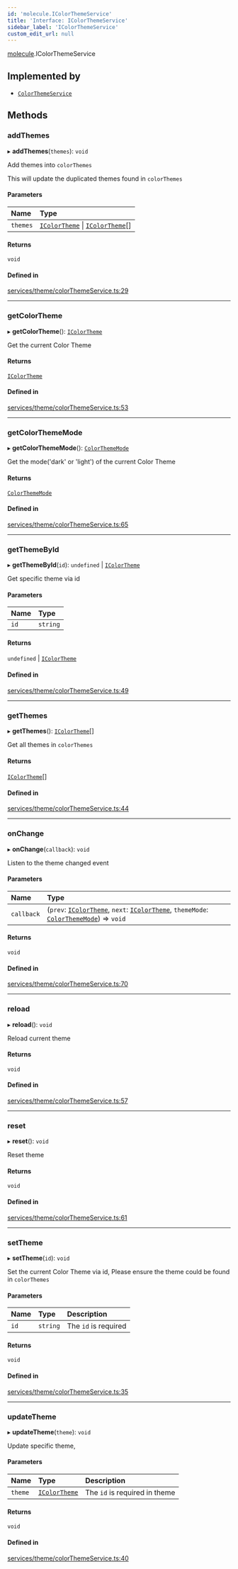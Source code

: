 ```yaml
---
id: 'molecule.IColorThemeService'
title: 'Interface: IColorThemeService'
sidebar_label: 'IColorThemeService'
custom_edit_url: null
---
```


[molecule](../namespaces/molecule).IColorThemeService

## Implemented by

-   [`ColorThemeService`](../classes/molecule.ColorThemeService)

## Methods

### addThemes

▸ **addThemes**(`themes`): `void`

Add themes into `colorThemes`

This will update the duplicated themes found in `colorThemes`

#### Parameters

| Name     | Type                                                                                         |
| :------- | :------------------------------------------------------------------------------------------- |
| `themes` | [`IColorTheme`](molecule.model.IColorTheme) \| [`IColorTheme`](molecule.model.IColorTheme)[] |

#### Returns

`void`

#### Defined in

[services/theme/colorThemeService.ts:29](https://github.com/DTStack/molecule/blob/3e6bc450/src/services/theme/colorThemeService.ts#L29)

---

### getColorTheme

▸ **getColorTheme**(): [`IColorTheme`](molecule.model.IColorTheme)

Get the current Color Theme

#### Returns

[`IColorTheme`](molecule.model.IColorTheme)

#### Defined in

[services/theme/colorThemeService.ts:53](https://github.com/DTStack/molecule/blob/3e6bc450/src/services/theme/colorThemeService.ts#L53)

---

### getColorThemeMode

▸ **getColorThemeMode**(): [`ColorThemeMode`](../enums/molecule.model.ColorThemeMode)

Get the mode('dark' or 'light') of the current Color Theme

#### Returns

[`ColorThemeMode`](../enums/molecule.model.ColorThemeMode)

#### Defined in

[services/theme/colorThemeService.ts:65](https://github.com/DTStack/molecule/blob/3e6bc450/src/services/theme/colorThemeService.ts#L65)

---

### getThemeById

▸ **getThemeById**(`id`): `undefined` \| [`IColorTheme`](molecule.model.IColorTheme)

Get specific theme via id

#### Parameters

| Name | Type     |
| :--- | :------- |
| `id` | `string` |

#### Returns

`undefined` \| [`IColorTheme`](molecule.model.IColorTheme)

#### Defined in

[services/theme/colorThemeService.ts:49](https://github.com/DTStack/molecule/blob/3e6bc450/src/services/theme/colorThemeService.ts#L49)

---

### getThemes

▸ **getThemes**(): [`IColorTheme`](molecule.model.IColorTheme)[]

Get all themes in `colorThemes`

#### Returns

[`IColorTheme`](molecule.model.IColorTheme)[]

#### Defined in

[services/theme/colorThemeService.ts:44](https://github.com/DTStack/molecule/blob/3e6bc450/src/services/theme/colorThemeService.ts#L44)

---

### onChange

▸ **onChange**(`callback`): `void`

Listen to the theme changed event

#### Parameters

| Name       | Type                                                                                                                                                                                          |
| :--------- | :-------------------------------------------------------------------------------------------------------------------------------------------------------------------------------------------- |
| `callback` | (`prev`: [`IColorTheme`](molecule.model.IColorTheme), `next`: [`IColorTheme`](molecule.model.IColorTheme), `themeMode`: [`ColorThemeMode`](../enums/molecule.model.ColorThemeMode)) => `void` |

#### Returns

`void`

#### Defined in

[services/theme/colorThemeService.ts:70](https://github.com/DTStack/molecule/blob/3e6bc450/src/services/theme/colorThemeService.ts#L70)

---

### reload

▸ **reload**(): `void`

Reload current theme

#### Returns

`void`

#### Defined in

[services/theme/colorThemeService.ts:57](https://github.com/DTStack/molecule/blob/3e6bc450/src/services/theme/colorThemeService.ts#L57)

---

### reset

▸ **reset**(): `void`

Reset theme

#### Returns

`void`

#### Defined in

[services/theme/colorThemeService.ts:61](https://github.com/DTStack/molecule/blob/3e6bc450/src/services/theme/colorThemeService.ts#L61)

---

### setTheme

▸ **setTheme**(`id`): `void`

Set the current Color Theme via id,
Please ensure the theme could be found in `colorThemes`

#### Parameters

| Name | Type     | Description          |
| :--- | :------- | :------------------- |
| `id` | `string` | The `id` is required |

#### Returns

`void`

#### Defined in

[services/theme/colorThemeService.ts:35](https://github.com/DTStack/molecule/blob/3e6bc450/src/services/theme/colorThemeService.ts#L35)

---

### updateTheme

▸ **updateTheme**(`theme`): `void`

Update specific theme,

#### Parameters

| Name    | Type                                        | Description                   |
| :------ | :------------------------------------------ | :---------------------------- |
| `theme` | [`IColorTheme`](molecule.model.IColorTheme) | The `id` is required in theme |

#### Returns

`void`

#### Defined in

[services/theme/colorThemeService.ts:40](https://github.com/DTStack/molecule/blob/3e6bc450/src/services/theme/colorThemeService.ts#L40)
